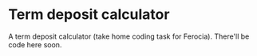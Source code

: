 # Term deposit calculator

A term deposit calculator (take home coding task for Ferocia). There'll be code here soon.
